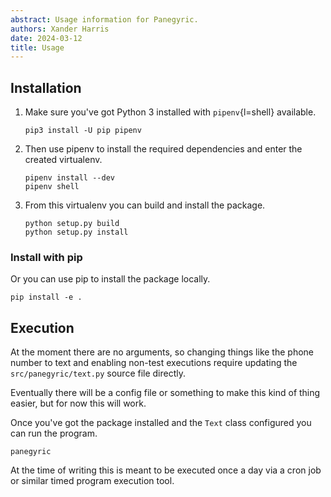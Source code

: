```yaml
---
abstract: Usage information for Panegyric.
authors: Xander Harris
date: 2024-03-12
title: Usage
---
```


## Installation

1. Make sure you've got Python 3 installed with `pipenv`{l=shell} available.

    ```{code-block} shell
    pip3 install -U pip pipenv
    ```

2. Then use pipenv to install the required dependencies and
   enter the created virtualenv.

    ```{code-block} shell
    pipenv install --dev
    pipenv shell
    ```

3. From this virtualenv you can build and install the package.

    ```{code-block} shell
    python setup.py build
    python setup.py install
    ```

### Install with pip

Or you can use pip to install the package locally.

```{code-block} shell
pip install -e .
```

## Execution

At the moment there are no arguments, so changing
things like the phone number to text and enabling
non-test executions require updating the `src/panegyric/text.py`
source file directly.

Eventually there will be a config file or something to make
this kind of thing easier, but for now this will work.

Once you've got the package installed and the `Text` class
configured you can run the program.

```{code-block} shell
panegyric
```

At the time of writing this is meant to be executed once
a day via a cron job or similar timed program execution
tool.

